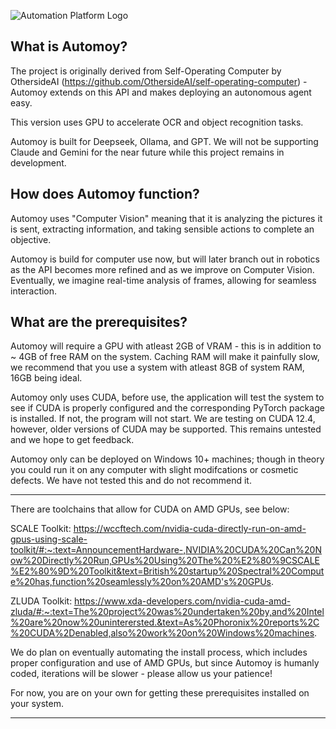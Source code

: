 ![Automation Platform Logo](https://cloud.innovatingsustainabletechnology.com/core/preview?fileId=308&x=3840&y=2160&a=true&etag=0af3c5f5d6f560c814fa31e84bc93c62)
## What is Automoy?
The project is originally derived from Self-Operating Computer by OthersideAI (https://github.com/OthersideAI/self-operating-computer) - Automoy extends on this API and makes deploying an autonomous agent easy. 

This version uses GPU to accelerate OCR and object recognition tasks.

Automoy is built for Deepseek, Ollama, and GPT. We will not be supporting Claude and Gemini for the near future while this project remains in development.

## How does Automoy function?
Automoy uses "Computer Vision" meaning that it is analyzing the pictures it is sent, extracting information, and taking sensible actions to complete an objective.

Automoy is build for computer use now, but will later branch out in robotics as the API becomes more refined and as we improve on Computer Vision. Eventually, we imagine real-time analysis of frames, allowing for seamless interaction.

## What are the prerequisites?
Automoy will require a GPU with atleast 2GB of VRAM - this is in addition to ~ 4GB of free RAM on the system. Caching RAM will make it painfully slow, we recommend that you use a system with atleast 8GB of system RAM, 16GB being ideal.

Automoy only uses CUDA, before use, the application will test the system to see if CUDA is properly configured and the corresponding PyTorch package is installed. If not, the program will not start.
We are testing on CUDA 12.4, however, older versions of CUDA may be supported. This remains untested and we hope to get feedback.

Automoy only can be deployed on Windows 10+ machines; though in theory you could run it on any computer with slight modifcations or cosmetic defects. We have not tested this and do not recommend it.
_______________________________________________

There are toolchains that allow for CUDA on AMD GPUs, see below:

SCALE Toolkit:
https://wccftech.com/nvidia-cuda-directly-run-on-amd-gpus-using-scale-toolkit/#:~:text=AnnouncementHardware-,NVIDIA%20CUDA%20Can%20Now%20Directly%20Run,GPUs%20Using%20The%20%E2%80%9CSCALE%E2%80%9D%20Toolkit&text=British%20startup%20Spectral%20Compute%20has,function%20seamlessly%20on%20AMD's%20GPUs.

ZLUDA Toolkit:
https://www.xda-developers.com/nvidia-cuda-amd-zluda/#:~:text=The%20project%20was%20undertaken%20by,and%20Intel%20are%20now%20uninterersted.&text=As%20Phoronix%20reports%2C%20CUDA%2Denabled,also%20work%20on%20Windows%20machines.

We do plan on eventually automating the install process, which includes proper configuration and use of AMD GPUs, but since Automoy is humanly coded, iterations will be slower - please allow us your patience!

For now, you are on your own for getting these prerequisites installed on your system.

_______________________________________________
